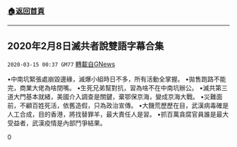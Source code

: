 ###  [:house:返回首頁](https://github.com/ourhimalayas/txt)
---

## 2020年2月8日滅共者說雙語字幕合集
`2020-03-15 00:37 GM77` [轉載自GNews](https://gnews.org/zh-hant/141493/)

•中南坑緊張處崩毀邊緣，滅爆小組時日不多，所有活動全掌握。
•拋售跑路不能完，商業大佬為啥閉嘴。
•生死兄弟幫對抗，習為啥不在中南坑辦公。
•滅共第三道大門基本就緒，美國介入調查是關鍵，棄鄂保京海，變成京海大戰。
•災難面前，不顧百姓死活，依舊造假，只為政治宣傳。
•大饑荒歷歷在目，武漢病毒確是人工合成，目的香港，將找替罪羊，最大責任人是習。
•抓百萬貪腐官員誰是最大受益者，武漢疫情是內部鬥爭結果。

0
